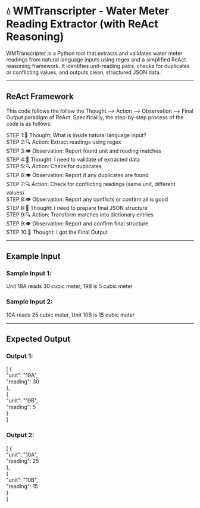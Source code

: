 # 💧 WMTranscripter - Water Meter Reading Extractor (with ReAct Reasoning)

WMTranscripter is a Python tool that extracts and validates water meter readings from natural language inputs using regex and a simplified ReAct reasoning framework. It identifies unit-reading pairs, checks for duplicates or conflicting values, and outputs clean, structured JSON data.

---

## ReAct Framework
This code follows the follow the Thought --> Action --> Observation --> Final Output paradigm of ReAct. Specificallly, the step-by-step process of the code is as follows:  

STEP 1:💭 Thought: What is inside natural language input?  
STEP 2:🔍 Action: Extract readings using regex  
STEP 3:👁️ Observation: Report found unit and reading matches  
STEP 4:💭 Thought: I need to validate of extracted data  
STEP 5:🔍 Action: Check for duplicates  
STEP 6:👁️ Observation: Report if any duplicates are found  
STEP 7:🔍 Action: Check for conflicting readings (same unit, different values)  
STEP 8:👁️ Observation: Report any conflicts or confirm all is good  
STEP 8:💭 Thought: I need to prepare final JSON structure  
STEP 9:🔍 Action: Transform matches into dictionary entries  
STEP 9:👁️ Observation: Report and confirm final structure  
STEP 10:💭 Thought: I got the Final Output  


---

## Example Input 

### Sample Input 1:
Unit 19A reads 30 cubic meter, 19B is 5 cubic meter  

### Sample Input 2:
10A reads 25 cubic meter, Unit 10B is 15 cubic meter

---

## Expected Output

### Output 1:
[  {  
    "unit": "19A",  
    "reading": 30  
  },  
  {  
    "unit": "19B",  
    "reading": 5  
  }  
]  

### Output 2:

[  {  
    "unit": "10A",  
    "reading": 25  
  },  
  {  
    "unit": "10B",  
    "reading": 15  
  }  
]  


